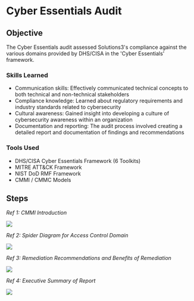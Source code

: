 # Cyber Essentials Audit

## Objective
The Cyber Essentials audit assessed Solutions3's compliance against the various domains provided by DHS/CISA in the 'Cyber Essentials' framework.

### Skills Learned

- Communication skills: Effectively communicated technical concepts to both technical and non-technical stakeholders
- Compliance knowledge: Learned about regulatory requirements and industry standards related to cybersecurity 
- Cultural awareness: Gained insight into developing a culture of cybersecurity awareness within an organization
- Documentation and reporting: The audit process involved creating a detailed report and documentation of findings and recommendations

### Tools Used

- DHS/CISA Cyber Essentials Framework (6 Toolkits)
- MITRE ATT&CK Framework
- NIST DoD RMF Framework
- CMMI / CMMC Models

## Steps

*Ref 1: CMMI Introduction*

<img src="https://imagizer.imageshack.com/img922/3452/6DllDw.png"/>

*Ref 2: Spider Diagram for Access Control Domain*

<img src="https://imagizer.imageshack.com/img923/7586/S39gnB.png"/>

*Ref 3: Remediation Recommendations and Benefits of Remediation*

<img src="https://imagizer.imageshack.com/img922/5830/SbHRaR.png"/>

*Ref 4: Executive Summary of Report*

<img src="https://imagizer.imageshack.com/img922/8116/KqBv9N.png"/>
